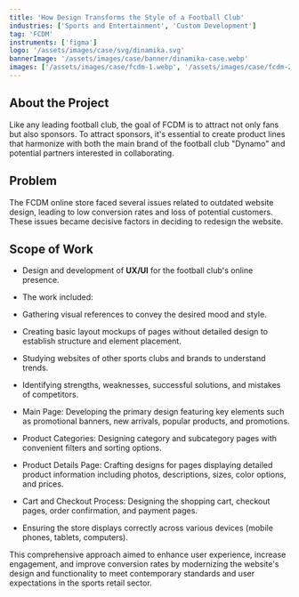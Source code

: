 ```yaml
---
title: 'How Design Transforms the Style of a Football Club'
industries: ['Sports and Entertainment', 'Custom Development']
tag: 'FCDM'
instruments: ['figma']
logo: '/assets/images/case/svg/dinamika.svg'
bannerImage: '/assets/images/case/banner/dinamika-case.webp'
images: ['/assets/images/case/fcdm-1.webp', '/assets/images/case/fcdm-2.webp']
---
```


## About the Project

Like any leading football club, the goal of FCDM is to attract not only fans but also sponsors. To attract sponsors, it's essential to create product lines that harmonize with both the main brand of the football club "Dynamo" and potential partners interested in collaborating.

## Problem

The FCDM online store faced several issues related to outdated website design, leading to low conversion rates and loss of potential customers. These issues became decisive factors in deciding to redesign the website.

## Scope of Work

- Design and development of <strong>UX/UI</strong> for the football club's online presence.
- The work included:

- Gathering visual references to convey the desired mood and style.
- Creating basic layout mockups of pages without detailed design to establish structure and element placement.
- Studying websites of other sports clubs and brands to understand trends.
- Identifying strengths, weaknesses, successful solutions, and mistakes of competitors.
- Main Page: Developing the primary design featuring key elements such as promotional banners, new arrivals, popular products, and promotions.
- Product Categories: Designing category and subcategory pages with convenient filters and sorting options.
- Product Details Page: Crafting designs for pages displaying detailed product information including photos, descriptions, sizes, color options, and prices.
- Cart and Checkout Process: Designing the shopping cart, checkout pages, order confirmation, and payment pages.
- Ensuring the store displays correctly across various devices (mobile phones, tablets, computers).

<p>This comprehensive approach aimed to enhance user experience, increase engagement, and improve conversion rates by modernizing the website's design and functionality to meet contemporary standards and user expectations in the sports retail sector.</p>
